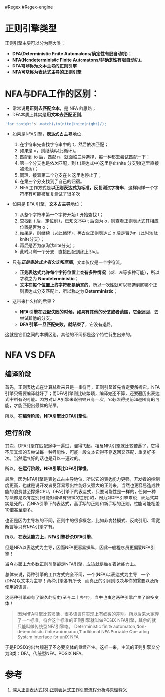 #Regex #Regex-engine 
# 正则引擎类型

正则引擎主要可以分为两大类：
- **DFA(Deterministic Finite Automatons/确定性有限自动机)**；
- **NFA(Nondeterministic Finite Automatons/非确定性有限自动机)**。
- **DFA可以称为文本主导的正则引擎**
- **NFA可以称为表达式主导的正则引擎**

# NFA与DFA工作的区别：

- 常常说**用正则去匹配文本**，是 NFA 的思路；
- DFA本质上其实是**用文本去匹配正则**。

```javascript
'for tonight's'.match(/to(nite|knite|night)/);
```

- 如果是NFA引擎，**表达式占主导**地位：
	1. 在字符串先查找字符串中的 t，然后依次匹配；
	2. 如果是 o，则继续(以此循环)。
	3. 匹配到 to 后，匹配 n，就面临三种选择，每一种都去尝试匹配一下：
	4. 第一个分支也是依次匹配，到 t (表达式中)这里停止(nite 分支到t这里直接被淘汰)；
	5. 同理，接着第二个分支在 k 这里也停止了；
	6. 在第三个分支找到了自己的归宿。 
	7. NFA 工作方式是**以正则表达式为标准，反复测试字符串**，这样同样一个字符串有可能被反复测试了很多次！
- 如果是 DFA 引擎，**文本占主导**地位：
	1. 从整个字符串第一个字符开始 f 开始查找 t；
	2. 查找到 t 后，定位到 t，已知文本中 t 后面为 o，则查看正则表达式其相应位置是否为 o；
	3. 如果是，则继续（以此循环)，再去查正则表达式 o 后是否为n（此时淘汰knite分支）；
	4. 再后是否为g(淘汰nite分支)；
	5. 此时只剩一个分支，直接匹配到终止即可。

- 只有***正则表达式才有分支和范围***，文本仅仅是一个字符流。
	- **正则表达式允许每个字符位置上会有多种情况**（*或、非*等多种可能），所以才称之为 **Nondeterministic**；
	- **文本在每个位置上的字符都是确定的**，所以一次性就可以筛选到底哪个正则表达式分支匹配上，所以称之为 **Deterministic**；
- 这带来什么样的后果？
	- **NFA 引擎在匹配失败的时候，如果有其他的分支或者范围，它会返回**，去尝试其他的分支。
	- **DFA 引擎一旦匹配失败，就结束了**，它没有退路。

这就是它们之间的本质区别。其他的不同都是这个特性衍生出来的。

# NFA VS DFA

## 编译阶段
首先，正则表达式在计算机看来只是一串符号，正则引擎首先肯定要解析它。NFA引擎只需要编译就好了；而DFA引擎则比较繁琐，编译完还不算，还要遍历出表达式中所有的可能。因为对DFA引擎来说机会只有一次，它必须得提前知道所有的可能，才能匹配出最优的结果。

所以，**在编译阶段，NFA引擎比DFA引擎快**。

## 运行阶段
其次，DFA引擎在匹配途中一遍过，溜得飞起。相反NFA引擎就比较苦逼了，它得不厌其烦的去尝试每一种可能性，可能一段文本它得不停返回又匹配，重复好多次。当然运气好的话也是可以一遍过的。

所以，**在运行阶段，NFA引擎比DFA引擎慢**。

最后，因为NFA引擎是表达式占主导地位，所以它的表达能力更强，开发者的控制度更高，也就是说开发者更容易写出性能好又强大的正则来，当然也更容易造成性能的浪费甚至撑爆CPU。DFA引擎下的表达式，只要可能性是一样的，任何一种写法都是没有差别(可能对编译有细微的差别)的，因为对DFA引擎来说，表达式其实是死的。而NFA引擎下的表达式，高手写的正则和新手写的正则，性能可能相差10倍甚至更多。

也正是因为主导权的不同，正则中的很多概念，比如非贪婪模式、反向引用、零宽断言等只有NFA引擎才有。

所以，**在表达能力上，NFA引擎秒杀DFA引擎**。

但是NFA以表达式为主导，因而NFA更容易操纵，因此一般程序员更偏爱NFA引擎！

当今市面上大多数正则引擎都是NFA引擎，应该就是胜在表达能力上。

总体来说，两种引擎的工作方式完全不同，一个(NFA)以表达式为主导，一个(DFA)以文本为主导！两种引擎各有所长，而真正的引用则取决与你的需要以及所使用的语言。

这两种引擎都有了很久的历史(至今二十多年)，当中也由这两种引擎产生了很多变体！

> 因为NFA引擎比较灵活，很多语言在实现上有细微的差别。所以后来大家弄了一个标准，符合这个标准的正则引擎就叫做POSIX NFA引擎，其余的就只能叫做传统型NFA引擎咯。 Deterministic finite automaton,Non-deterministic finite automaton,Traditional NFA,Portable Operating System Interface for uniX NFA

于是POSIX的出台规避了不必要变体的继续产生。这样一来，主流的正则引擎又分为3类：DFA，传统型NFA，POSIX NFA。


# 参考
1. [深入正则表达式(3):正则表达式工作引擎流程分析与原理释义 ](https://cloud.tencent.com/developer/article/1639509)